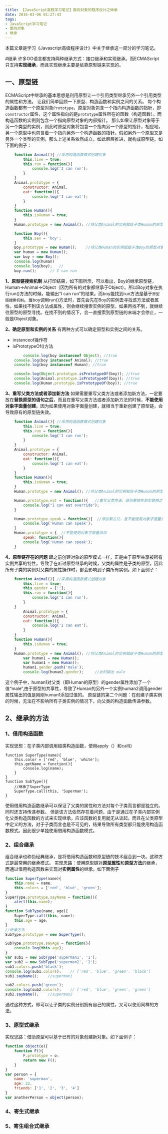 ```yaml
---
title: 【JavaScript高程学习笔记】面向对象的程序设计之继承
date: 2016-03-06 01:27:43
tags:
- JavaScript学习笔记
- 面向对象
- 继承
---
```

本篇文章是学习《Javascript高级程序设计》中关于继承这一部分的学习笔记。
<!-- more -->
#继承
许多OO语言都支持两种继承方式：接口继承和实现继承。而ECMAScript只支持**实现继承**，而且实现继承主要是依靠原型链来实现的。
## 一、原型链
ECMAScript中继承的基本思想是利用原型让一个引用类型继承另外一个引用类型的属性和方法。
让我们简单回顾一下原型、构造函数和实例之间的关系。
每个构造函数都有一个原型对象`Prototype`，原型对象包含一个指向构造函数的指针，即`constructor`属性，这个属性指向的是`prototype`属性所在的函数（构造函数）。而构造函数的实例则包含一个指向原型对象的内部指针。
那么如果让原型对象等于另一个类型的实例，则此时原型对象将包含一个指向另一个原型的指针，相应地，另一个原型中也包含着一个指向另外一个构造函数的指针。假如另外一个原型又是另外一个类型的实例，那么上述关系依然成立，如此层层推进，就构成原型链。如下面的例子：
```javascript
	function Animal(){ //采用构造函数模式创建对象
		this.live = true;
		this.run = function(){
			console.log('I can run');
		}
	}
	Animal.prototype = {
		constructor: Animal,
		eat: function(){
			console.log('I can eat');
		}
	}
	function Human(){
		this.isHuman = true;
	}
	Human.prototype = new Animal(); //将父类Animal的实例赋给子类Human的原型对象实现继承

	function Boy(){
		this.sex = 'boy';
	}
	Boy.prototype = new Human();	//将父类Human的实例赋给子类Boy的原型对象实现继承,子类 Boy就继承了Human以及Animal
	var human = new Human();
	var boy = new Boy();
	console.log(human)
	console.log(boy);	// 
	boy.run();    	// I can run
```
**1、原型链搜索机制**
从打印结果，如下图所示，可以看出，Boy的继承原型链，Human->Animal->Object（因为所有的对象都继承于Object）。所以Boy对象在执行run()方法的时候，能输出“I can run”的结果。而boy能找到run方法是基于`原型链搜索机制`。当boy调用run()方法时，首先会先在Boy的实例去寻找该方法或者属性。如果找不到该方法或属性，则会继续搜索实例的原型。如果再找不到，就继续往原型的原型寻找。在找不到的情况下，会一直搜索到原型链的末端才会停止，一般是Object对象。

**2、确定原型和实例的关系**
有两种方式可以确定原型和实例之间的关系。
* instanceof操作符
* isPrototypeOf()方法
```javascript
        console.log(boy instanceof Object); //true
	console.log(boy instanceof Animal); //true
	console.log(boy instanceof Human); //true

	console.log(Object.prototype.isPrototypeOf(boy)); //true
	console.log(Animal.prototype.isPrototypeOf(boy)); //true
	console.log(Human.prototype.isPrototypeOf(boy)); //true
```
**3、重写父类方法或者添加新方法**
如果需要重写父类方法或者添加新方法，一定要放在**替换原型的语句之后**，而且在重写父类方法或者添加新方法的时候，**不能使用对象字面量创建**。因为如果使用对象字面量创建，就相当于重新创建了原型链，会导致原有的原型链失效。
```javascript
    function Animal(){ //采用构造函数模式创建对象
		this.live = true;
		this.run = function(){
			console.log('I can run');
		}
	}
	Animal.prototype = {
		constructor: Animal,
		eat: function(){
			console.log('I can eat');
		}
	}
	function Human(){
		this.isHuman = true;
	}
	Human.prototype = new Animal(); //将父类Animal的实例赋给子类Human的原型对象实现继承

	Human.prototype.eat = function(){	//重写父类方法，语句要放在原型替换之后。
		console.log("I can eat override");
	}

	Human.prototype.speak = function(){  //添加新方法，且不能使用对象字面量添加方法
		console.log('Human can speak');
	}
	Human.prototype = {	 //不能使用对象字面量添加
		speak: function(){  
		console.log('Human can speak');
	}
```
**4、原型链存在的问题**
跟之前创建对象的原型模式一样，正是由于原型共享被所有实例共享的特性，导致了在听过原型继承的时候，父类的属性是子类的原型，因此所有子类的实例对父类的属性操作时，都会影响到子类所有实例。如下面例子：
```javascript
    function Animal(){ //采用构造函数模式创建对象
		this.live = true;
		this.gender = [''];
		this.run = function(){
			console.log('I can run');
		}
	}
    	Animal.prototype = {
		constructor: Animal,
		eat: function(){
			console.log('I can eat');
		}
	}
	function Human(){
		this.isHuman = true;
	}
	Human.prototype = new Animal(); //将父类Animal的实例赋给子类Human的原型对象实现继承
        var human1 = new Human();
        var human1 = new Human();
        human1.gender.push('male');
        console.log(human2.gender);     //此时输出 male
```
这个例子中，human1对父类（即Human的原型）的gender属性添加了一个值“male”,由于原型的共享性，导致了Human的另外一个实例human2调用gender属性输出的值是刚刚human1添加过值的。
原型链的第二个问题：在创建子类实例的时候，无法在不影响所有子类实例的情况下，向父类的构造函数传递参数。
## 2、继承的方法
### 1、借用构造函数
实现思想：在子类内部调用超类构造函数，使用apply（）和call()
```
function SuperType(name){
    this.color = ['red', 'blue', 'white'];
    this.getName = function(){
        console.log(name);
    }
}
function SubType(){
    //继承了SuperType
    SuperType.call(this, 'Superman');
}
```
使用借用构造函数继承可以保证了父类的属性和方法对每个子类而言都是独立的。同时还支持传递参数。
但是该方法依然存在着问题，由于是通过在子类内部实例化父类构造函数的方式来实现继承，应该函数的复用就无从谈起。而且在父类原型中定义的方法，对于子类而言也是不可见的，结果导致所有类型都只能使用构造函数模式。因此很少单独使用借用构造函数模式。

### 2、组合继承
组合继承也称伪经典继承，是将借用构造函数和原型链的技术组合到一块。这种方式是最常用的继承模式。
实现思路：使用原型链对**原型属性**和**原型方法**的继承，而通过借用构造函数来实现对**实例属性**的继承。如下面例子
```javascript
function SuperType(name){
    this.name = name;
    this.colors = ['red', 'blue', 'green'];
}
SuperType.prototype.sayName = function(){
    alert(this.name);
}
function SubType(name, age){
    SuperType.call(this, name);
    this.age = age;
}
//继承方法
SubType.prototype = new SuperType();

SubType.prototype.sayAge = function(){
    console.log(this.age);
}
var sub1 = new SubType('superman1', '1');
var sub2 = new SubType('superman2', '2');
sub1.colors.push('black');
console.log(sub1.colors);    // ['red', 'blue', 'green', 'black']
sub1.sayName();    //superman1

sub2.colors.push('green');
console.log(sub2.colors);    // ['red', 'blue', 'green', 'green']
sub2.sayName();    //superman2
```
通过这种方式，即可以让子类的实例分别拥有自己的属性，又可以使用同样的方法。
### 3、原型式继承
实现思路：借助原型可以基于已有的对象创建新对象。如下面例子：
```javascript
function object(o){
    function F(){
        F.prototype = o;
        return new F();
    }
}
var person = {
    name: 'superman',
    age: 22,
    friends: ['1', '2', '3', '4']
}
var anotherPerson = object(person);
```
### 4、寄生式继承
### 5、寄生组合式继承


